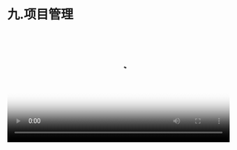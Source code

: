# 九.项目管理



<video src="http://d.lanhuapp.com/item-manage.mp4" poster="../.gitbook/assets/poster_9.png" width="100%" controls></video>